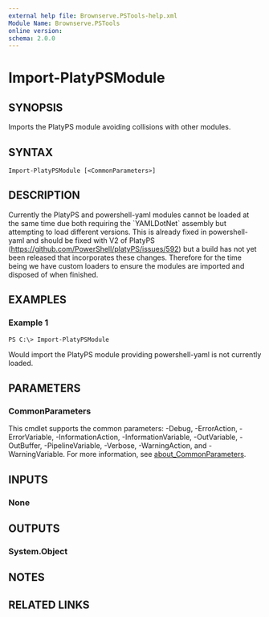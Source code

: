 ```yaml
---
external help file: Brownserve.PSTools-help.xml
Module Name: Brownserve.PSTools
online version:
schema: 2.0.0
---
```


# Import-PlatyPSModule

## SYNOPSIS
Imports the PlatyPS module avoiding collisions with other modules.

## SYNTAX

```
Import-PlatyPSModule [<CommonParameters>]
```

## DESCRIPTION
Currently the PlatyPS and powershell-yaml modules cannot be loaded at the same time due both requiring the \`YAMLDotNet\` assembly but attempting to load different versions.
This is already fixed in powershell-yaml and should be fixed with V2 of PlatyPS (https://github.com/PowerShell/platyPS/issues/592) but a build has not yet been released that incorporates these changes.
Therefore for the time being we have custom loaders to ensure the modules are imported and disposed of when finished.

## EXAMPLES

### Example 1
```
PS C:\> Import-PlatyPSModule
```

Would import the PlatyPS module providing powershell-yaml is not currently loaded.

## PARAMETERS

### CommonParameters
This cmdlet supports the common parameters: -Debug, -ErrorAction, -ErrorVariable, -InformationAction, -InformationVariable, -OutVariable, -OutBuffer, -PipelineVariable, -Verbose, -WarningAction, and -WarningVariable. For more information, see [about_CommonParameters](http://go.microsoft.com/fwlink/?LinkID=113216).

## INPUTS

### None
## OUTPUTS

### System.Object
## NOTES

## RELATED LINKS
